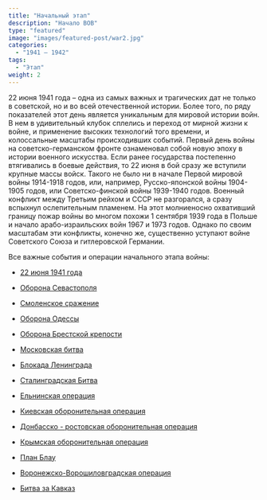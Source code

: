 ```yaml
---
title: "Начальный этап"
description: "Начало ВОВ"
type: "featured"
image: "images/featured-post/war2.jpg"
categories: 
  - "1941 — 1942"
tags:
  - "Этап"
weight: 2
---
```


22 июня 1941 года – одна из самых важных и трагических дат не только в советской, но и во всей отечественной истории. Более того, по ряду показателей этот день является уникальным для мировой истории войн. В нем в удивительный клубок сплелись и переход от мирной жизни к войне, и применение высоких технологий того времени, и колоссальные масштабы происходивших событий. Первый день войны на советско-германском фронте ознаменовал собой новую эпоху в истории военного искусства. Если ранее государства постепенно втягивались в боевые действия, то 22 июня в бой сразу же вступили крупные массы войск. Такого не было ни в начале Первой мировой войны 1914-1918 годов, или, например, Русско-японской войны 1904-1905 годов, или Советско-финской войны 1939-1940 годов. Военный конфликт между Третьим рейхом и СССР не разгорался, а сразу вспыхнул ослепительным пламенем. На этот молниеносно охвативший границу пожар войны во многом похожи 1 сентября 1939 года в Польше и начало арабо-израильских войн 1967 и 1973 годов. Однако по своим масштабам эти конфликты, конечно же, существенно уступают войне Советского Союза и гитлеровской Германии.

Все важные события и операции начального этапа войны:

* [22 июня 1941 года](../../posts/war2/22june)

* [Оборона Севастополя](../../posts/war2/sewastopoldef)

* [Смоленское сражение](../../posts/war2/smolw)

* [Оборона Одессы](../../posts/war2/odessadef)

* [Оборона Брестской крепости](../../posts/war2/towerdef)

* [Московская битва](../../posts/war2/moskowbat)

* [Блокада Ленинграда](../../posts/war2/lenablock)

* [Сталинградская Битва](../../posts/war2/batstalin)

* [Ельнинская операция](../../posts/war2/elop)

* [Киевская оборонительная операция](../../posts/war2/kievop)

* [Донбасско - ростовская оборонительная операция](../../posts/war2/donbrostop)

* [Крымская оборонительная операция](../../posts/war2/crymop)

* [План Блау](../../posts/war2/planblau)

* [Воронежско-Ворошиловградская операция](../../posts/war2/vorovoroop)

* [Битва за Кавказ](../../posts/war2/kavkazbat)




